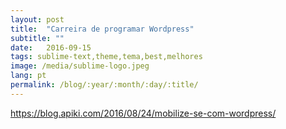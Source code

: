 ```yaml
---
layout: post
title:  "Carreira de programar Wordpress"
subtitle: ""
date:   2016-09-15
tags: sublime-text,theme,tema,best,melhores
image: /media/sublime-logo.jpeg
lang: pt
permalink: /blog/:year/:month/:day/:title/
---
```



https://blog.apiki.com/2016/08/24/mobilize-se-com-wordpress/